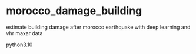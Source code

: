 morocco_damage_building
==============================

estimate building damage after morocco earthquake with deep learning and vhr maxar data

python3.10